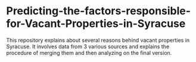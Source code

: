 # Predicting-the-factors-responsible-for-Vacant-Properties-in-Syracuse
This repository explains about several reasons behind vacant properties in Syracuse. It involves data from 3 various sources and explains the procedure of merging them and then analyzing on the final version.
